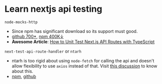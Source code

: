 # Learn nextjs api testing


`node-mocks-http`
- Since npm has significant download so its support must good.
- [github 700*](https://github.com/howardabrams/node-mocks-http), [npm 400K↓](https://www.npmjs.com/package/node-mocks-http)
-  **Awesome Article**: [How to Unit Test Next.js API Routes with TypeScript](https://www.paigeniedringhaus.com/blog/how-to-unit-test-next-js-api-routes-with-typescript)


`next-test-api-route-handler` or `ntarh`
  - ntarh is too rigid about using `node-fetch` for calling the api and doesn't allow flexibility to use `axios` instead of that. Visit [this discussion](https://github.com/Xunnamius/next-test-api-route-handler/discussions/172) to know about this.
  - [npm](https://www.npmjs.com/package/next-test-api-route-handler), [github](https://github.com/Xunnamius/next-test-api-route-handler)
